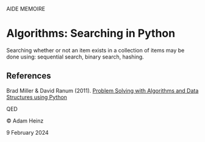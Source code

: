 AIDE MEMOIRE

Algorithms: Searching in Python
===============================

Searching whether or not an item exists in a collection of items may be done using: sequential search, binary search, hashing. 



## References 

Brad Miller & David Ranum (2011). [Problem Solving with Algorithms and Data Structures using Python](https://runestone.academy/ns/books/published/pythonds/index.html)



QED 

© Adam Heinz 

9 February 2024 
